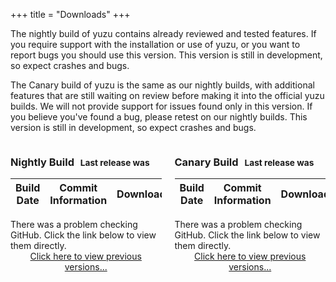 +++
title = "Downloads"
+++

The nightly build of yuzu contains already reviewed and tested features. If you require support with the installation 
 or use of yuzu, or you want to report bugs you should use this version. This version is still in development, so 
 expect crashes and bugs.

The Canary build of yuzu is the same as our nightly builds, with additional features that are still waiting on review 
 before making it into the official yuzu builds. We will not provide support for issues found only in this version. If 
 you believe you've found a bug, please retest on our nightly builds. This version is still in development, so expect 
 crashes and bugs.
 
<div class="columns">
  <div class="column">
      <div class="box">
        <h3>Nightly Build <span style='font-size: smaller; margin-left: 6px;'>
            Last release was  <span id='last-updated-nightly'></span></span></h3>
        <table id="downloads-nightly" class="table">
            <thead>
                <tr>
                    <th>Build Date</th>
                    <th>Commit Information</th>
                    <th>Download</th>
                </tr>
            </thead>
            <tbody>
            </tbody>
        </table>
        <div id="unavailable-nightly" class="is-hidden">There was a problem checking GitHub. Click the link below
          to view them directly.</div>
        <div style="text-align: center; padding: 0px; margin: 0px;">
            <a href = "https://github.com/yuzu-emu/yuzu-nightly/releases">Click here to view previous versions...</a>
        </div>
      </div>
  </div>
  <div class="column">
      <div class="box">
          <h3>Canary Build <span style='font-size: smaller; margin-left: 6px;'> 
              Last release was  <span id='last-updated-canary'></span></span></h3>
          <table id="downloads-canary" class="table">
              <thead>
                  <tr>
                      <th>Build Date</th>
                      <th>Commit Information</th>
                      <th>Download</th>
                  </tr>
              </thead>
              <tbody>
              </tbody>
          </table>
          <div id="unavailable-canary" class="is-hidden">There was a problem checking GitHub. Click the link below
            to view them directly.</div>
          <div style="text-align: center; padding: 0px; margin: 0px;">
              <a href = "https://github.com/yuzu-emu/yuzu-canary/releases">Click here to view previous versions...</a>
          </div>    
      </div>
  </div>
</div>

<script type="text/javascript" src="/js/moment.min.js"></script>
<script type="text/javascript">
    function releaseCallback(v, count, e) {
        if (e.status !== 200 || e.responseText.length < 10) {
            document.getElementById(`last-updated-${v}`).innerText = "never";
            document.getElementById(`unavailable-${v}`).classList.remove("is-hidden");
            document.getElementById(`downloads-${v}`).classList.add("is-hidden");
            return;
        }
        
        var releases = JSON.parse(e.responseText);
        
        document.getElementById(`last-updated-${v}`).innerText = moment(releases[0].published_at).fromNow();
        
        for (var i = 0; i < releases.length; ++i) {
            var release = releases[i];
            var release_date = moment(release.published_at).fromNow();

            var release_commit = release.assets[0].name.split('-').pop().trim().split('.')[0];
            var release_commit_url = `https://github.com/yuzu-emu/yuzu-${v}/commit/${release_commit}`;

            var release_title = '';
            if (v == 'nightly') {
                release_title = 'Nightly Build';
            } else if (v == 'canary') {
                release_title = 'Canary Build';
            }

            if (release_commit) {
                release_title += ' - ' + release_commit;
            }

            var download_span = '';

            release.assets.forEach(function(asset) {
                if (asset.name.includes('nupkg')) return;
                if (asset.name.includes('.7z')) return;
                if (asset.name.includes('RELEASES')) return;

                /* We only want to provide mingw builds on the downloads page. */
                if (asset.name.includes('-msvc-')) return;

                var env_icon = 'unknown';
                if (asset.name.includes('windows')) env_icon = 'windows';
                else if (asset.name.includes('exe')) env_icon = 'windows';
                else if (asset.name.includes('osx')) env_icon = 'apple';
                else if (asset.name.includes('linux')) env_icon = 'linux';

                var download_url = `https://github.com/yuzu-emu/yuzu-${v}/releases/download/${release.tag_name}/${asset.name}`;
                download_span += `<a class="dl-icon" href="${download_url}"><span class="icon"><i class="fab fa-${env_icon}"></i></span></a>`;
            });

            /* Generate the link to the Github release. */
            download_span += `<a class="dl-icon" href="${release.html_url}"><span class="icon"><i class="fab fa-github"></i></span></a>`;

            if (release_commit_url != null) {
                document.getElementById(`downloads-${v}`).innerHTML += 
                    `<tr><td>${release_date}</td>` +
                    `<td><a href="${release_commit_url}">${release_title}</a></td><td>${download_span}</td></tr>`;
            } else {
                document.getElementById(`downloads-${v}`).innerHTML += 
                    `<tr><td>${release_date}</td>` +
                    `<td>${release_title}</td><td>${download_span}</td></tr>`;
            }
            if (i + 1 >= count) { break; }
        };
    }
    
    function getRelease(v, count = 5) {
        var netReq = new XMLHttpRequest();
        netReq.open("GET", `https://api.github.com/repos/yuzu-emu/yuzu-${v}/releases`);
        netReq.onload = function() {
            releaseCallback(v, count, this);
        };
        netReq.send();
    }
    
    function fetchReleases() {
        getRelease('nightly');
        getRelease('canary');
    }
    
    fetchReleases();
</script>
